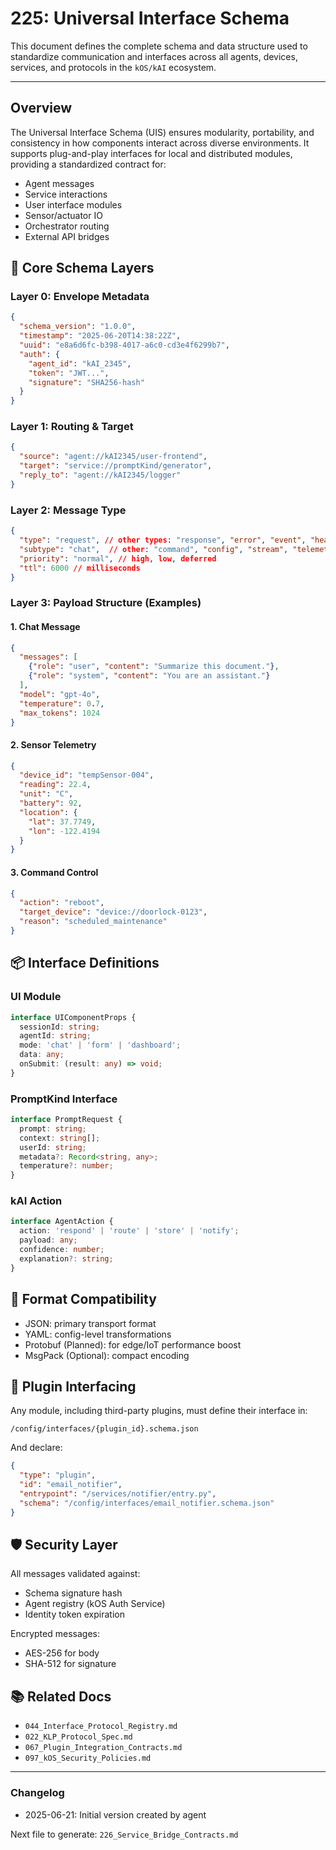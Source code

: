 # 225: Universal Interface Schema

This document defines the complete schema and data structure used to standardize communication and interfaces across all agents, devices, services, and protocols in the `kOS/kAI` ecosystem.

---

## Overview

The Universal Interface Schema (UIS) ensures modularity, portability, and consistency in how components interact across diverse environments. It supports plug-and-play interfaces for local and distributed modules, providing a standardized contract for:

- Agent messages
- Service interactions
- User interface modules
- Sensor/actuator IO
- Orchestrator routing
- External API bridges

## 🔧 Core Schema Layers

### Layer 0: Envelope Metadata
```json
{
  "schema_version": "1.0.0",
  "timestamp": "2025-06-20T14:38:22Z",
  "uuid": "e8a6d6fc-b398-4017-a6c0-cd3e4f6299b7",
  "auth": {
    "agent_id": "kAI_2345",
    "token": "JWT...",
    "signature": "SHA256-hash"
  }
}
```

### Layer 1: Routing & Target
```json
{
  "source": "agent://kAI2345/user-frontend",
  "target": "service://promptKind/generator",
  "reply_to": "agent://kAI2345/logger"
}
```

### Layer 2: Message Type
```json
{
  "type": "request", // other types: "response", "error", "event", "heartbeat"
  "subtype": "chat",  // other: "command", "config", "stream", "telemetry"
  "priority": "normal", // high, low, deferred
  "ttl": 6000 // milliseconds
}
```

### Layer 3: Payload Structure (Examples)
#### 1. Chat Message
```json
{
  "messages": [
    {"role": "user", "content": "Summarize this document."},
    {"role": "system", "content": "You are an assistant."}
  ],
  "model": "gpt-4o",
  "temperature": 0.7,
  "max_tokens": 1024
}
```

#### 2. Sensor Telemetry
```json
{
  "device_id": "tempSensor-004",
  "reading": 22.4,
  "unit": "C",
  "battery": 92,
  "location": {
    "lat": 37.7749,
    "lon": -122.4194
  }
}
```

#### 3. Command Control
```json
{
  "action": "reboot",
  "target_device": "device://doorlock-0123",
  "reason": "scheduled_maintenance"
}
```

## 📦 Interface Definitions

### UI Module
```ts
interface UIComponentProps {
  sessionId: string;
  agentId: string;
  mode: 'chat' | 'form' | 'dashboard';
  data: any;
  onSubmit: (result: any) => void;
}
```

### PromptKind Interface
```ts
interface PromptRequest {
  prompt: string;
  context: string[];
  userId: string;
  metadata?: Record<string, any>;
  temperature?: number;
}
```

### kAI Action
```ts
interface AgentAction {
  action: 'respond' | 'route' | 'store' | 'notify';
  payload: any;
  confidence: number;
  explanation?: string;
}
```

## 🔄 Format Compatibility
- JSON: primary transport format
- YAML: config-level transformations
- Protobuf (Planned): for edge/IoT performance boost
- MsgPack (Optional): compact encoding

## 🧩 Plugin Interfacing
Any module, including third-party plugins, must define their interface in:
```
/config/interfaces/{plugin_id}.schema.json
```
And declare:
```json
{
  "type": "plugin",
  "id": "email_notifier",
  "entrypoint": "/services/notifier/entry.py",
  "schema": "/config/interfaces/email_notifier.schema.json"
}
```

## 🛡️ Security Layer
All messages validated against:
- Schema signature hash
- Agent registry (kOS Auth Service)
- Identity token expiration

Encrypted messages:
- AES-256 for body
- SHA-512 for signature

## 📚 Related Docs
- `044_Interface_Protocol_Registry.md`
- `022_KLP_Protocol_Spec.md`
- `067_Plugin_Integration_Contracts.md`
- `097_kOS_Security_Policies.md`

---
### Changelog
- 2025-06-21: Initial version created by agent

Next file to generate: `226_Service_Bridge_Contracts.md`

